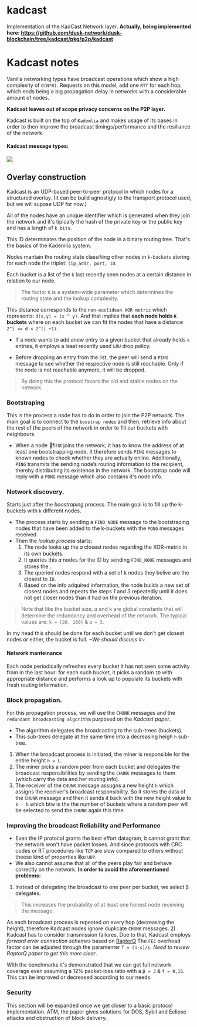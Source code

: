 # kadcast
Implementation of the KadCast Network layer. **Actually, being implemented here: https://github.com/dusk-network/dusk-blockchain/tree/kadcast/pkg/p2p/kadcast** 

# Kadcast notes

Vanilla networking types have broadcast operations which show a high complexity of `O(N*R)`.
Requests on this model, add one `RTT` for each hop, which ends being a big propagation delay in networks with a considerable amount of nodes.

**Kadcast leaves out of scope privacy concerns on the P2P layer.**

Kadcast is built on the top of `Kademlia` and makes usage of its bases in order to then improve the broadcast timings/performance and the resiliance of the network.

#### Kadcast message types:
![](https://i.imgur.com/ZR3RfFr.png)

## Overlay construction
Kadcast is an UDP-based peer-to-peer protocol in which nodes for a structured overlay. (It can be build agnostigly to the transport protocol used, but we will supose UDP for now.)

All of the nodes have an unique identifier which is generated when they join the network and it's tipically the hash of the private key or the public key and has a length of `k bits`.

This ID determinates the position of the node in a binary routing tree. That's the basics of the Kademlia system.

Nodes mantain the routing state classifiing other nodes in `k-buckets` storing for each node the triplet: `(ip_addr, port, ID`.

Each bucket is a list of the `k` last recently seen nodes at a certain distance in relation to our node.
> The factor `K`  is a system-wide parameter which determines the routing state and the lookup complexity.

This distance corresponds to the `non-euclidean XOR metric` which represents: `d(x,y) = (x ^ y)`.
And that implies that **each node holds `K` buckets** where on each bucket we can fit the nodes that have a distance `2^i <= d < 2^(i +1)`.

- If a node wants to add anew entry to a given bucket that already holds `k` entries, it employs a least recently used `LRU` drop policy.

- Before dropping an entry from the list, the peer will send a `PING` message to see whether the respective node is still reachable. Only if the node is not reachable anymore, it will be dropped.
> By doing this the protocol favors the old and stable nodes on the network.

###  Bootstraping
This is the process a node has to do in order to join the P2P network.
The main goal is to connect to the `boostrap nodes` and then, retrieve info about the rest of the peers of the network in order to fill our buckets with neighbours.

- When a node first joins the network, it has to know the address of at least one bootstrapping node. It therefore sends `PING` messages to known nodes to check whether they are actually online. Additionally, `PING` transmits the sending node’s routing information to the recipient, thereby distributing its existence in the network.
The bootstrap node will reply with a `PONG` message which also contains it's node info.

### Network discovery.
Starts just after the *boostraping* process. 
The main goal is to fill up the k-buckets with `k` different nodes.
- The process starts by sending a `FIND_NODE` message to the bootstraping nodes that have been added to the k-buckets with the `PONG` messages received.
- Then the *lookup process* starts:
	1) The node looks up the 𝛼 closest nodes regarding the XOR-metric in its own buckets.
	2) It queries this 𝛼 nodes for the ID by sending `FIND_NODE` messages and stores the .
	3) The queried nodes respond with a set of k nodes they belive are the closest to `ID`.
	4) Based on the info adquired information, the node builds a new set of closest nodes and repeats the steps   *1* and *3* repeatedly until it does not get closer nodes than it had on the previous iteration.
>Note that like the bucket size, 𝛼 and k are global constants that will determine the redundancy and overhead of the network. The typical values are: `k = [20, 100]` & `𝛼 = 3`.

In my head this should be done for each bucket until we don't get closest nodes or either, the bucket is full.
*~We should discuss it~*

#### Network manteinance
Each node periodically refreshes every bucket it has not seen some activity from in the last hour: for each such bucket, it picks a random `ID` with appropriate distance and performs a look up to populate its buckets with fresh routing information.

### Block propagation.
For this propagation process, we will use the `CHUNK` messages and the `redundant broadcasting algorithm` purposed on the *Kadcast paper*.
- The algorithm delegates the broadcasting to the sub-trees (buckets). 
- This sub-trees delegate at the same time into  a decreasing heigh `h` sub-tree. 
1) When the broadcast process is initiated, the miner is responsible for the entire height `h = L`.
2) The miner picks a random peer from each bucket and delegates the broadcast responsibilities by sending the `CHUNK` messages to them (which carry the data and her routing info).
3) The receiver of the `CHUNK` message assugns a new height `h` which assigns the receiver's broadcast responsibility. So it stores the data of the `CHUNK` message and then it sends it back with the new height value to `k - h` which btw is the the number of buckets where a random peer will be selected to send the `CHUNK` again this time.

### Improving the broadcast Reliability and Performance
- Even the IP protocol grants the best effort datagram, it cannot grant that the network won't have packet losses. And since protocols with CRC codes or RT procedures like `TCP` are slow compared to others without theese kind of properties like `UDP`.
- We also cannot assume that all of the peers play fair and behave correctly on the network.
**In order to avoid the aforementioned problems:**
1) Instead of delegating the broadcast to one peer per bucket, we select β delegates.
> This increases the probability of at least one honest node receiving the message.

As each broadcast process is repeated on every hop (decreasing the height), therefore Kadcast nodes ignore duplicate `CHUNK` messages. 
2) Kadcast has to consider transmission failures. Due to that, Kadcast employs *forward error connection schemes* based on [RaptorQ](https://tools.ietf.org/pdf/rfc6330.pdf)
The `FEC` overhead factor can be adjusted through the paramenter `f = (n-s)/s`.
*Need to review RaptorQ paper to get this more clear*.

With the benchmarks it's demonstrated that we can get full network coverage even assuming a 12% packet-loss ratio with a `β = 3` & `f = 0,15`. 
This can be improved or decreased according to our needs.

### Security
This section will be expanded once we get closer to a basic protocol implementation.
ATM, the paper gives solutions for DOS, Sybil and Eclipse attacks and obstruction of block delivery.
